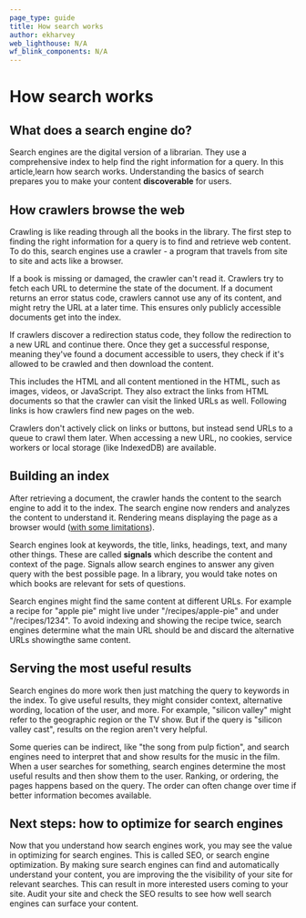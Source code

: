 ```yaml
---
page_type: guide
title: How search works
author: ekharvey
web_lighthouse: N/A
wf_blink_components: N/A
---
```


# How search works

## What does a search engine do?

Search engines are the digital version of a librarian. They use a comprehensive
index to help find the right information for a query. In this article,learn how
search works. Understanding the basics of search prepares you to make your
content **discoverable** for users.

## How crawlers browse the web

Crawling is like reading through all the books in the library. The first step to
finding the right information for a query is to find and retrieve web content.
To do this, search engines use a crawler - a program that travels from site to
site and acts like a browser. 

If a book is missing or damaged, the crawler can't read it. Crawlers try to
fetch each URL to determine the state of the document. If a document returns an
error status code, crawlers cannot use any of its content, and might retry the
URL at a later time. This ensures only publicly accessible documents get into
the index.

If crawlers discover a redirection status code, they follow the redirection to a
new URL and continue there. Once they get a successful response, meaning they've
found a document accessible to users, they check if it's allowed to be crawled
and then download the content. 

This includes the HTML and all content mentioned in the HTML, such as images,
videos, or JavaScript. They also extract the links from HTML documents so that
the crawler can visit the linked URLs as well. Following links is how crawlers
find new pages on the web.

Crawlers don't actively click on links or buttons, but instead send URLs to a
queue to crawl them later. When accessing a new URL, no cookies, service workers
or local storage (like IndexedDB) are available.

## Building an index

After retrieving a document, the crawler hands the content to the search engine
to add it to the index. The search engine now renders and analyzes the content
to understand it. Rendering means displaying the page as a browser would
([with some limitations](https://developers.google.com/search/docs/guides/rendering)).

Search engines look at keywords, the title, links, headings, text, and many
other things. These are called **signals** which describe the content and
context of the page. Signals allow search engines to answer any given query with
the best possible page. In a library, you would take notes on which books are
relevant for sets of questions.

Search engines might find the same content at different URLs. For example a
recipe for "apple pie" might live under "/recipes/apple-pie" and under
"/recipes/1234". To avoid indexing and showing the recipe twice, search engines
determine what the main URL should be and discard the alternative URLs
showingthe same content.

## Serving the most useful results

Search engines do more work then just matching the query to keywords in the
index. To give useful results, they might consider context, alternative wording,
location of the user, and more. For example, "silicon valley" might refer to the
geographic region or the TV show. But if the query is "silicon valley cast",
results on the region aren't very helpful. 

Some queries can be indirect, like "the song from pulp fiction", and search
engines need to interpret that and show results for the music in the film. When
a user searches for something, search engines determine the most useful results
and then show them to the user. Ranking, or ordering, the pages happens based on
the query. The order can often change over time if better information becomes
available. 

## Next steps: how to optimize for search engines

Now that you understand how search engines work, you may see the value in
optimizing for search engines. This is called SEO, or search engine
optimization. By making sure search engines can find and automatically
understand your content, you are improving the the visibility of your site for
relevant searches. This can result in more interested users coming to your site.
 Audit your site and check the SEO results to see how well search engines can
surface your content.
